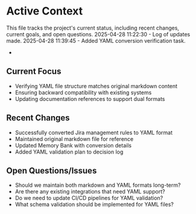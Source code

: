 # Active Context

This file tracks the project's current status, including recent changes, current goals, and open questions.
2025-04-28 11:22:30 - Log of updates made.
2025-04-28 11:39:45 - Added YAML conversion verification task.

*

## Current Focus

* Verifying YAML file structure matches original markdown content
* Ensuring backward compatibility with existing systems
* Updating documentation references to support dual formats

## Recent Changes

* Successfully converted Jira management rules to YAML format
* Maintained original markdown file for reference
* Updated Memory Bank with conversion details
* Added YAML validation plan to decision log

## Open Questions/Issues

* Should we maintain both markdown and YAML formats long-term?
* Are there any existing integrations that need YAML support?
* Do we need to update CI/CD pipelines for YAML validation?
* What schema validation should be implemented for YAML files?